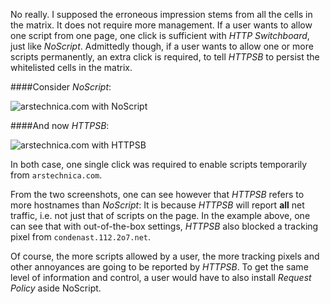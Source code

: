 No really. I supposed the erroneous impression stems from all the cells in the matrix. It does not require more management. If a user wants to allow one script from one page, one click is sufficient with _HTTP Switchboard_, just like _NoScript_. Admittedly though, if a user wants to allow one or more scripts permanently, an extra click is required, to tell _HTTPSB_ to persist the whitelisted cells in the matrix.

####Consider _NoScript_:

![arstechnica.com with NoScript](https://raw.githubusercontent.com/gorhill/httpswitchboard/master/doc/img/ns-vs-httpsb-1-ns.png)

####And now _HTTPSB_:

![arstechnica.com with HTTPSB](https://raw.githubusercontent.com/gorhill/httpswitchboard/master/doc/img/ns-vs-httpsb-1-httpsb.png)

In both case, one single click was required to enable scripts temporarily from `arstechnica.com`.

From the two screenshots, one can see however that _HTTPSB_ refers to more hostnames than _NoScript_: It is because _HTTPSB_ will report **all** net traffic, i.e. not just that of scripts on the page. In the example above, one can see that with out-of-the-box settings, _HTTPSB_ also blocked a tracking pixel from `condenast.112.2o7.net`.

Of course, the more scripts allowed by a user, the more tracking pixels and other annoyances are going to be reported by _HTTPSB_. To get the same level of information and control, a user would have to also install _Request Policy_ aside NoScript.